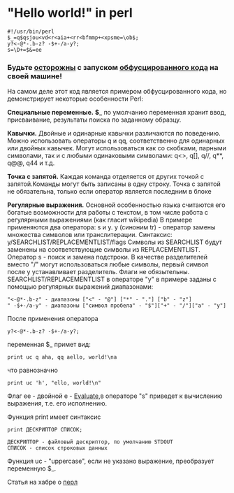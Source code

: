 # "Hello world!" in perl

    #!/usr/bin/perl
    $_=q$qsjou<vd<r<aia+<rr<bfmmp+<xpsme=\ob$;
    y?<-@*-.b-z? -$+-/a-y?;
    s=\D+=$&=ee

### Будьте [осторожны](http://lurkmore.to/%D0%9F%D1%80%D0%BE%D0%B3%D1%80%D0%B0%D0%BC%D0%BC%D0%B0_%D0%B8%D0%B7_%D0%BE%D0%B4%D0%BD%D0%BE%D0%B9_%D1%81%D1%82%D1%80%D0%BE%D1%87%D0%BA%D0%B8_%D0%BD%D0%B0_Perl) с запуском [обфусцированного кода](https://ru.wikipedia.org/wiki/%D0%9E%D0%B1%D1%84%D1%83%D1%81%D0%BA%D0%B0%D1%86%D0%B8%D1%8F_(%D0%BF%D1%80%D0%BE%D0%B3%D1%80%D0%B0%D0%BC%D0%BC%D0%BD%D0%BE%D0%B5_%D0%BE%D0%B1%D0%B5%D1%81%D0%BF%D0%B5%D1%87%D0%B5%D0%BD%D0%B8%D0%B5)) на своей машине!

На самом деле этот код является примером обфусцированного кода, но демонстрирует некоторые особенности Perl:

**Специальные переменные.**
**$_** по умолчанию переменная хранит ввод, присваивание, результаты поиска по заданному образцу.

**Кавычки.**
Двойные и одинарные кавычки различаются по поведению. Можно использовать
операторы q и qq, соответственно для одинарных или двойных кавычек.
Могут использоваться как со скобками, парными символами, так и с любыми одинаковыми символами:
q<>, q[], q//, q**, q@@, q44 и т.д.

**Точка с запятой.**
Каждая команда отделяется от других точкой с запятой.Команды могут быть записаны в одну строку.
Точка с запятой не обязательна, только если оператор является последним в блоке

**Регулярные выражения.**
Основной особенностью языка считаются его богатые возможности для работы с текстом, в том числе работа с регулярными выражениями (как гласит wikipedia)
В примере применяются два оператора: s и y.
y (синоним tr) - оператор замены множества символов или транслитерации.
Синтаксис: y/SEARCHLIST/REPLACEMENTLIST/flags
Символы из SEARCHLIST будут заменены на соответствующие символы из REPLACEMENTLIST.
Оператор s - поиск и замена подстроки.
В качестве разделителей вместо "/" могут использоваться любые символы, первый символ после y устанавливает разделитель.
Флаги не обязытельны.
SEARCHLIST/REPLACEMENTLIST в операторе "y" в примере заданы с помощью регулярных выражений диапазонами:

    "<-@*-.b-z" - диапазоны ["<" - "@"] ["*" - "."] ["b" - "z"]
    " -$+-/a-y" - диапазоны ["символ пробела" - "$"]["+" - "/"]["a" - "y"]
 

После применения оператора

    y?<-@*-.b-z? -$+-/a-y?;

переменная $_ примет вид:

    print uc q aha, qq aello, world!\na
    
что равнозначно

    print uc 'h', "ello, world!\n"

Флаг ee - двойной e - [Evaluate](https://perldoc.perl.org/perlop.html#s%2f_PATTERN_%2f_REPLACEMENT_%2fmsixpodualngcer),в операторе "s" приведет к вычислению выражения, т.е. его исполнению.

Функция print имеет синтаксис

    print ДЕСКРИПТОР СПИСОК;
    
    ДЕСКРИПТОР - файловый дескриптор, по умолчанию STDOUT
    СПИСОК - список строковых данных
    
Функция uc - "uppercase", если не указано выражение, преобразует переменную $_.

Статья на хабре о [перл](https://habr.com/ru/post/245659/)
